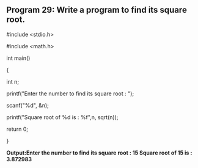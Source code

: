 ## Program 29: Write a program to find its square root.

#include <stdio.h>

#include <math.h>

int main() 

{

int n;

printf("Enter the number to find its square root : ");

scanf("%d", &n);

printf("Square root of %d is : %f",n, sqrt(n));

return 0;

}

**Output:Enter the number to find its square root : 15
Square root of 15 is : 3.872983**
